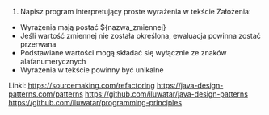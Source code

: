 1. Napisz program interpretujący proste wyrażenia w tekście
Założenia:
- Wyrażenia mają postać ${nazwa_zmiennej}
- Jeśli wartość zmiennej nie została określona, ewaluacja powinna zostać przerwana
- Podstawiane wartości mogą składać się wyłącznie ze znaków alafanumerycznych
- Wyrażenia w tekście powinny być unikalne


Linki:
https://sourcemaking.com/refactoring
https://java-design-patterns.com/patterns
https://github.com/iluwatar/java-design-patterns
https://github.com/iluwatar/programming-principles
